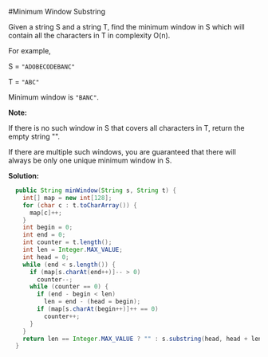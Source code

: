 #Minimum Window Substring

Given a string S and a string T, find the minimum window in S which will contain all the characters in T in complexity O(n).

For example,

S = ```"ADOBECODEBANC"```

T = ```"ABC"```

Minimum window is ```"BANC"```.

**Note:**

If there is no such window in S that covers all characters in T, return the empty string "".

If there are multiple such windows, you are guaranteed that there will always be only one unique minimum window in S.

**Solution:**

```java
  public String minWindow(String s, String t) {
    int[] map = new int[128];
    for (char c : t.toCharArray()) {
      map[c]++;
    }
    int begin = 0;
    int end = 0;
    int counter = t.length();
    int len = Integer.MAX_VALUE;
    int head = 0;
    while (end < s.length()) {
      if (map[s.charAt(end++)]-- > 0)
        counter--;
      while (counter == 0) {
        if (end - begin < len)
          len = end - (head = begin);
        if (map[s.charAt(begin++)]++ == 0)
          counter++;
      }
    }
    return len == Integer.MAX_VALUE ? "" : s.substring(head, head + len);
  }
```
